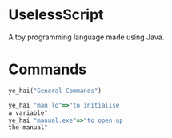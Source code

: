 # UselessScript
A toy programming language made using Java.
# Commands
```py
ye_hai("General Commands")
```

```js
ye_hai "man lo"=>"to initialise
a variable"
ye_hai "manual.exe"=>"to open up
the manual"
``` 
